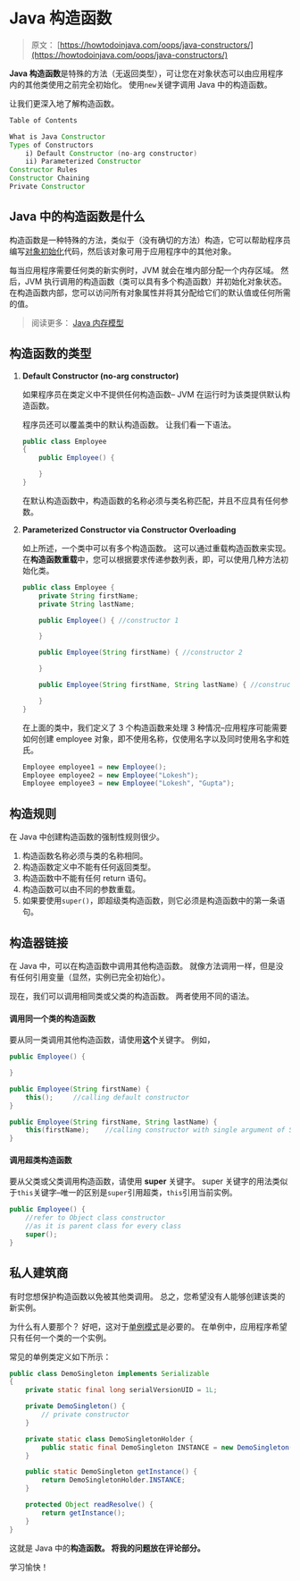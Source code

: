 # Java 构造函数

> 原文： [https://howtodoinjava.com/oops/java-constructors/](https://howtodoinjava.com/oops/java-constructors/)

**Java 构造函数**是特殊的方法（无返回类型），可让您在对象状态可以由应用程序内的其他类使用之前完全初始化。 使用`new`关键字调用 Java 中的构造函数。

让我们更深入地了解构造函数。

```java
Table of Contents

What is Java Constructor
Types of Constructors
	i) Default Constructor (no-arg constructor)
	ii) Parameterized Constructor
Constructor Rules
Constructor Chaining
Private Constructor
```

## Java 中的构造函数是什么

构造函数是一种特殊的方法，类似于（没有确切的方法）构造，它可以帮助程序员编写[对象初始化](https://docs.oracle.com/javase/tutorial/java/javaOO/objectcreation.html)代码，然后该对象可用于应用程序中的其他对象。

每当应用程序需要任何类的新实例时，JVM 就会在堆内部分配一个内存区域。 然后，JVM 执行调用的构造函数（类可以具有多个构造函数）并初始化对象状态。 在构造函数内部，您可以访问所有对象属性并将其分配给它们的默认值或任何所需的值。

> 阅读更多： [Java 内存模型](//howtodoinjava.com/java/garbage-collection/jvm-memory-model-structure-and-components/)

## 构造函数的类型

1.  **Default Constructor (no-arg constructor)**

    如果程序员在类定义中不提供任何构造函数– JVM 在运行时为该类提供默认构造函数。

    程序员还可以覆盖类中的默认构造函数。 让我们看一下语法。

    ```java
    public class Employee 
    {	
    	public Employee() {

    	}
    }

    ```

    在默认构造函数中，构造函数的名称必须与类名称匹配，并且不应具有任何参数。

2.  **Parameterized Constructor via Constructor Overloading**

    如上所述，一个类中可以有多个构造函数。 这可以通过重载构造函数来实现。 在**构造函数重载**中，您可以根据要求传递参数列表，即，可以使用几种方法初始化类。

    ```java
    public class Employee {
    	private String firstName;
    	private String lastName;

    	public Employee() {	//constructor 1

    	}

    	public Employee(String firstName) { //constructor 2

    	}

    	public Employee(String firstName, String lastName) { //constructor 3

    	}
    }

    ```

    在上面的类中，我们定义了 3 个构造函数来处理 3 种情况–应用程序可能需要如何创建 employee 对象，即不使用名称，仅使用名字以及同时使用名字和姓氏。

    ```java
    Employee employee1 = new Employee();
    Employee employee2 = new Employee("Lokesh");
    Employee employee3 = new Employee("Lokesh", "Gupta");

    ```

## 构造规则

在 Java 中创建构造函数的强制性规则很少。

1.  构造函数名称必须与类的名称相同。
2.  构造函数定义中不能有任何返回类型。
3.  构造函数中不能有任何 return 语句。
4.  构造函数可以由不同的参数重载。
5.  如果要使用`super()`，即超级类构造函数，则它必须是构造函数中的第一条语句。

## 构造器链接

在 Java 中，可以在构造函数中调用其他构造函数。 就像方法调用一样，但是没有任何引用变量（显然，实例已完全初始化）。

现在，我们可以调用相同类或父类的构造函数。 两者使用不同的语法。

#### 调用同一个类的构造函数

要从同一类调用其他构造函数，请使用**这个**关键字。 例如，

```java
public Employee() {	

}

public Employee(String firstName) { 
	this();		//calling default constructor
}

public Employee(String firstName, String lastName) {
	this(firstName);	//calling constructor with single argument of String type
}

```

#### 调用超类构造函数

要从父类或父类调用构造函数，请使用 **super** 关键字。 super 关键字的用法类似于`this`关键字–唯一的区别是`super`引用超类，`this`引用当前实例。

```java
public Employee() {	
	//refer to Object class constructor 
	//as it is parent class for every class
	super();	
}

```

## 私人建筑商

有时您想保护构造函数以免被其他类调用。 总之，您希望没有人能够创建该类的新实例。

为什么有人要那个？ 好吧，这对于[单例模式](//howtodoinjava.com/design-patterns/creational/singleton-design-pattern-in-java/)是必要的。 在单例中，应用程序希望只有任何一个类的一个实例。

常见的单例类定义如下所示：

```java
public class DemoSingleton implements Serializable 
{
    private static final long serialVersionUID = 1L;

    private DemoSingleton() {
        // private constructor
    }

    private static class DemoSingletonHolder {
        public static final DemoSingleton INSTANCE = new DemoSingleton();
    }

    public static DemoSingleton getInstance() {
        return DemoSingletonHolder.INSTANCE;
    }

    protected Object readResolve() {
        return getInstance();
    }
}

```

这就是 Java 中的**构造函数。 将我的问题放在评论部分。**

学习愉快！